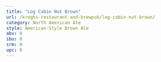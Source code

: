 ```yaml
---
title: "Log Cabin Nut Brown"
url: /kroghs-restaurant-and-brewpub/log-cabin-nut-brown/
category: North American Ale
style: American-Style Brown Ale
abv: 0
ibu: 0
srm: 0
upc: 0
---
```


